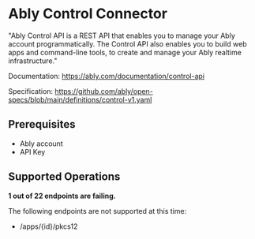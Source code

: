 # Ably Control Connector
"Ably Control API is a REST API that enables you to manage your Ably account programmatically. The Control API also enables you to build web apps and command-line tools, to create and manage your Ably realtime infrastructure."

Documentation: https://ably.com/documentation/control-api

Specification: https://github.com/ably/open-specs/blob/main/definitions/control-v1.yaml

## Prerequisites

+ Ably account
+ API Key

## Supported Operations

**1 out of 22 endpoints are failing.**

The following endpoints are not supported at this time:
* /apps/{id}/pkcs12
